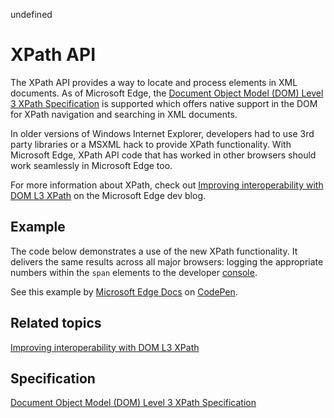undefined
# XPath API


The XPath API provides a way to locate and process elements in XML documents. As of Microsoft Edge, the [Document Object Model (DOM) Level 3 XPath Specification](http://go.microsoft.com/fwlink/p/?LinkId=524495) is supported which offers native support in the DOM for XPath navigation and searching in XML documents.

In older versions of Windows Internet Explorer, developers had to use 3rd party libraries or a MSXML hack to provide XPath functionality. With Microsoft Edge, XPath API code that has worked in other browsers should work seamlessly in Microsoft Edge too.


For more information about XPath, check out [Improving interoperability with DOM L3 XPath](http://blogs.windows.com/msedgedev/2015/03/19/improving-interoperability-with-dom-l3-xpath/) on the Microsoft Edge dev blog.

## Example
The code below demonstrates a use of the new XPath functionality. It delivers the same results across all major browsers: logging the appropriate numbers within the `span` elements to the developer [console](./../f12-devtools-guide/console.md).

<div class="codepen-wrap"><p data-height="300" data-theme-id="23761" data-slug-hash="eZEjBN" data-default-tab="result" data-user="MicrosoftEdgeDocumentation" data-embed-version="2" data-editable="true" class="codepen">See this example by <a href="https://codepen.io/MicrosoftEdgeDocumentation">Microsoft Edge Docs</a> on <a href="https://codepen.io/MicrosoftEdgeDocumentation/pen/eZEjBN">CodePen</a>.</p></div><script async src="//assets.codepen.io/assets/embed/ei.js"></script>



## Related topics
[Improving interoperability with DOM L3 XPath](http://blogs.windows.com/msedgedev/2015/03/19/improving-interoperability-with-dom-l3-xpath/)

## Specification
[Document Object Model (DOM) Level 3 XPath Specification](http://go.microsoft.com/fwlink/p/?LinkId=524495)


